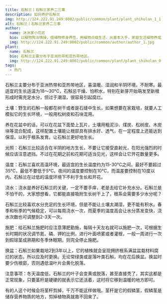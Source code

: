 ```yaml
---
title: 石斛兰丨石斛兰家养二三事
description: 如何养护石斛兰
img: http://124.222.91.249:8002/public/common/plant/plant_shihulan_1_1.jfif
alt: 石斛兰丨石斛兰家养二三事
author: 
  name: 沐沐家小花匠
  bio: 以植物陶冶情操，借植物修身养性，用植物点缀生活，从基本入手，家庭生活植物养成攻略。
  img: http://124.222.91.249:8002/public/common/author/author_1.jpg
plant: 
  name: 石斛兰
  bio: 石斛兰主要分布于亚洲热带和亚热带地区。
  img: http://124.222.91.249:8002/public/common/plant/plant_shihulan_0.jfif
tags: 
  - 热门
---
```

<!-- ## 石斛兰丨石斛兰家养二三事 -->

石斛兰主要分布于亚洲热带和亚热带地区，喜温暖、湿润和半阴环境，不耐寒。最适宜的生长适温为18～30℃，石斛忌干燥、怕积水，特别在新芽开始萌发至新根形成时需充足水分，但过于潮湿，很容易引起腐烂。

土壤：野生的石斛一般都在树干或者是石缝中生长，如果想要在家栽培，就要人工模拟它的生长环境，一般用松树皮和石块混用。

养在花盆中的话，可以在花盆下面垫上瓦片，土壤用粗泥沙、煤炭、松树皮、木炭块等混合配成，这样配置土壤能让根部具有排水好、透气，在一定程度上还能达到保湿，以利于根系发育。让石斛兰更好地生长。

光照：石斛兰比较适合在半阴的地方生长，不要让它接受直射光，在阳光强烈的时候应该注意遮挡。不过在花期之前和花期可适当见光，这样会让它开花数量更多。

温度：石斛兰喜欢高温环境，最适宜的生长温度约为15-30℃之间，最好不要超过35℃，最低不要低于5℃。夜间的温度要控制在10℃，而温差要控制在10度以内。石斛兰在过低的温度环境下不利于生长和开花。

浇水：浇水是养好石斛兰的关键，一定不要手痒，老是去给它补充水分。石斛兰是不怕干的，大家想想看，它都能直接吸附生长树干上了，根系会需要多少水分呢？

石斛兰比较喜欢水分充足的生长环境，但是不能让土壤太潮湿，更不能有积水。春季和秋季的气候稳定，可以每周浇水一次，而夏季的温度高会让水分蒸发变快，浇水次数也可调整到2-3天一次。

施肥：给石斛兰施肥时应注意薄肥勤施，每隔十天左右就可以施肥一次，可根据生长时期的状况调节氮、磷、钾的比例，进行叶面喷雾或者灌根，一般一周进行一次到假球茎成熟期和冬季休眠期，则完全停止施肥。

换盆：石斛兰如果栽培2到3年以上，它的植株就会呈现拥挤根系满盆盆栽材料腐烂的状态，所以应及时更换。无论常绿类或是落叶类石斛，均在花后换盆。换盆时要少伤根部，否则遇低温叶片会黄化脱落。

注意事项：冬天温度低，石斛兰的叶子会变黄或脱落，甚至直接秃了，其实这都是正常现象，只要茎秆是硬硬的就表示它还活着，这时将它移到温暖的地方即可。

有的人这个时候会将茎秆剪掉，千万不能这样做哦。茎秆是它的假鳞茎，假鳞茎是储存营养物质的地方，剪掉植物真就救不回来了。
